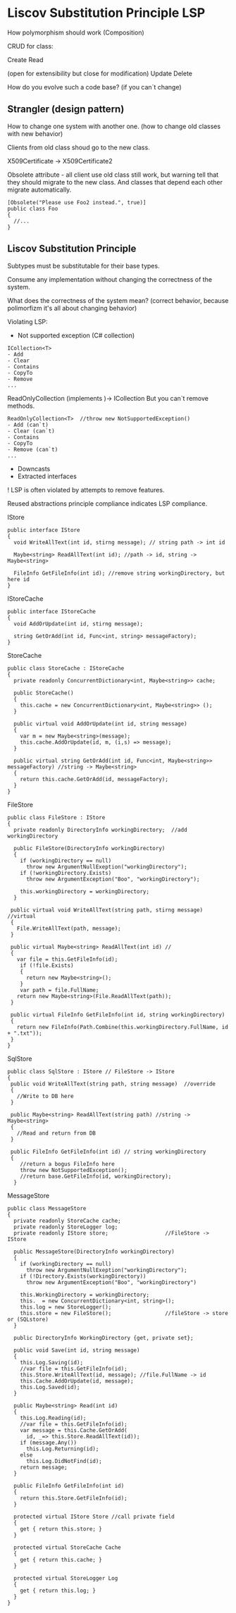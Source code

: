 # Liscov Substitution Principle LSP

How polymorphism should work (Composition)

CRUD for class:

Create
Read

(open for extensibility but close for modification)
Update
Delete

How do you evolve such a code base? (if you can`t change)

## Strangler (design pattern)

How to change one system with another one. (how to change old classes with new behavior)

Clients from old class shoud go to the new class.

X509Certificate -> X509Certificate2

Obsolete attribute - all client use old class still work, but warning tell that they should migrate to the new class.
And classes that depend each other migrate automatically.

```
[Obsolete("Please use Foo2 instead.", true)]
public class Foo
{
  //...
}
```

## Liscov Substitution Principle

Subtypes must be substitutable for their base types.

Consume any implementation without changing the correctness of the system.

What does the correctness of the system mean? (correct behavior, because polimorfizm it's all about changing behavior)

Violating LSP:

- Not supported exception (C# collection)

```
ICollection<T>
- Add
- Clear
- Contains
- CopyTo
- Remove
...
```

ReadOnlyCollection (implements )-> ICollection
But you can`t remove methods.

```
ReadOnlyCollection<T>  //throw new NotSupportedException()
- Add (can`t)
- Clear (can`t)
- Contains
- CopyTo
- Remove (can`t)
...
```

- Downcasts
- Extracted interfaces

! LSP is often violated by attempts to remove features.

Reused abstractions principle compliance indicates LSP compliance.

IStore

```
public interface IStore
{
  void WriteAllText(int id, stirng message); // string path -> int id

  Maybe<string> ReadAllText(int id); //path -> id, string -> Maybe<string>

  FileInfo GetFileInfo(int id); //remove string workingDirectory, but here id
}
```

IStoreCache

```
public interface IStoreCache
{
  void AddOrUpdate(int id, stirng message);

  string GetOrAdd(int id, Func<int, string> messageFactory);
}
```

StoreCache

```
public class StoreCache : IStoreCache
{
  private readonly ConcurrentDictionary<int, Maybe<string>> cache;

  public StoreCache()
  {
    this.cache = new ConcurrentDictionary<int, Maybe<string>> ();
  }

  public virtual void AddOrUpdate(int id, string message)
  {
    var m = new Maybe<string>(message);
    this.cache.AddOrUpdate(id, m, (i,s) => message);
  }

  public virtual string GetOrAdd(int id, Func<int, Maybe<string>> messageFactory) //string -> Maybe<string>
  {
    return this.cache.GetOrAdd(id, messageFactory);
  }
}
```

FileStore

```
public class FileStore : IStore
{
  private readonly DirectoryInfo workingDirectory;  //add workingDirectory

  public FileStore(DirectoryInfo workingDirectory)
  {
    if (workingDirectory == null)
      throw new ArgumentNullExeption("workingDirectory");
    if (!workingDirectory.Exists)
      throw new ArgumentException("Boo", "workingDirectory");

    this.workingDirectory = workingDirectory;
  }

 public virtual void WriteAllText(string path, stirng message) //virtual
 {
   File.WriteAllText(path, message);
 }

 public virtual Maybe<string> ReadAllText(int id) //
 {
   var file = this.GetFileInfo(id);
    if (!file.Exists)
    {
      return new Maybe<string>();
    }
    var path = file.FullName;
   return new Maybe<string>(File.ReadAllText(path));
 }

 public virtual FileInfo GetFileInfo(int id, string workingDirectory)
 {
   return new FileInfo(Path.Combine(this.workingDirectory.FullName, id + ".txt"));
 }
}
```

SqlStore

```
public class SqlStore : IStore // FileStore -> IStore
{
 public void WriteAllText(string path, string message)  //override
 {
   //Write to DB here
 }

 public Maybe<string> ReadAllText(string path) //string -> Maybe<string>
 {
   //Read and return from DB
 }

 public FileInfo GetFileInfo(int id) // string workingDirectory
 {
    //return a bogus FileInfo here
    throw new NotSupportedException();
    //return base.GetFileInfo(id, workingDirectory);
  }
```

MessageStore

```
public class MessageStore
{
  private readonly StoreCache cache;
  private readonly StoreLogger log;
  private readonly IStore store;                  //FileStore -> IStore

  public MessageStore(DirectoryInfo workingDirectory)
  {
    if (workingDirectory == null)
      throw new ArgumentNullExeption("workingDirectory");
    if (!Directory.Exists(workingDirectory))
      throw new ArgumentException("Boo", "workingDirectory")

    this.WorkingDirectory = workingDirectory;
    this.  = new ConcurrentDictionary<int, string>();
    this.log = new StoreLogger();
    this.store = new FileStore();                 //fileStore -> store or (SQLstore)
  }

  public DirectoryInfo WorkingDirectory {get, private set};

  public void Save(int id, string message)
  {
    this.Log.Saving(id);
    //var file = this.GetFileInfo(id);
    this.Store.WriteAllText(id, message); //file.FullName -> id
    this.Cache.AddOrUpdate(id, message);
    this.Log.Saved(id);
  }

  public Maybe<string> Read(int id)
  {
    this.Log.Reading(id);
    //var file = this.GetFileInfo(id);
    var message = this.Cache.GetOrAdd(
      id, _=> this.Store.ReadAllText(id));
    if (message.Any())
      this.Log.Returning(id);
    else
      this.Log.DidNotFind(id);
    return message;
  }

  public FileInfo GetFileInfo(int id)
  {
    return this.Store.GetFileInfo(id);
  }

  protected virtual IStore Store //call private field
  {
    get { return this.store; }
  }

  protected virtual StoreCache Cache
  {
    get { return this.cache; }
  }

  protected virtual StoreLogger Log
  {
    get { return this.log; }
  }
}
```
